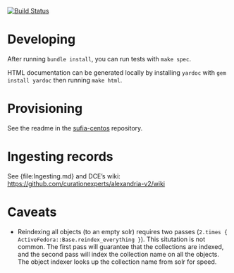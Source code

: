 [![Build Status](https://travis-ci.org/curationexperts/alexandria-v2.svg?branch=master)](https://travis-ci.org/curationexperts/alexandria-v2)

# Developing

After running `bundle install`, you can run tests with `make spec`.

HTML documentation can be generated locally by installing `yardoc`
with `gem install yardoc` then running `make html`.

# Provisioning

See the readme in the
[sufia-centos](https://github.library.ucsb.edu/ADRL/sufia-centos/blob/master/README.md)
repository.

# Ingesting records

See {file:Ingesting.md} and DCE’s wiki:
<https://github.com/curationexperts/alexandria-v2/wiki>

# Caveats

* Reindexing all objects (to an empty solr) requires two passes
  (`2.times { ActiveFedora::Base.reindex_everything }`). This
  situtation is not common. The first pass will guarantee that the
  collections are indexed, and the second pass will index the
  collection name on all the objects. The object indexer looks up the
  collection name from solr for speed.
